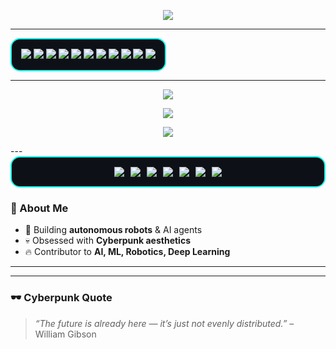 
<!-- Banner -->
<!-- Typing animation -->
<p align="center">
  <a href="https://git.io/typing-svg">
    <img src="https://readme-typing-svg.herokuapp.com?font=Orbitron&size=25&duration=3000&color=00FFEA&center=true&vCenter=true&lines=EDVREPO;Robotics+Developer;AI+Engineer;Neural+Dreamer" />
  </a>
</p>

---

<!-- Panel de badges con fondo oscuro y borde neón -->
<div align="center" style="background-color:#0d1117; border: 2px solid #00FFEA; border-radius:15px; padding:15px; display:inline-block;">
  <img src="https://img.shields.io/badge/Python-0d1117?style=for-the-badge&logo=python&logoColor=00FFEA" />
  <img src="https://img.shields.io/badge/Linux-0d1117?style=for-the-badge&logo=linux&logoColor=00FFEA" />
  <img src="https://img.shields.io/badge/Bash-0d1117?style=for-the-badge&logo=gnu-bash&logoColor=00FFEA" />
  <img src="https://img.shields.io/badge/C-0d1117?style=for-the-badge&logo=c&logoColor=00FFEA" />
  <img src="https://img.shields.io/badge/C++-0d1117?style=for-the-badge&logo=c%2B%2B&logoColor=00FFEA" />
  <img src="https://img.shields.io/badge/ROS2-0d1117?style=for-the-badge&logo=ros&logoColor=ff0066" />
  <img src="https://img.shields.io/badge/TensorFlow-0d1117?style=for-the-badge&logo=tensorflow&logoColor=fcee0c" />
  <img src="https://img.shields.io/badge/PyTorch-0d1117?style=for-the-badge&logo=pytorch&logoColor=ff0066" />
  <img src="https://img.shields.io/badge/React-0d1117?style=for-the-badge&logo=react&logoColor=00FFEA" />
  <img src="https://img.shields.io/badge/Flask-0d1117?style=for-the-badge&logo=flask&logoColor=00FFEA" />
  <img src="https://img.shields.io/badge/Flutter-0d1117?style=for-the-badge&logo=flutter&logoColor=00FFEA" />
</div>

---


<p align="center">
  <!-- Stats generales -->
  <img src="https://github-readme-stats.vercel.app/api?username=TUUSUARIO&show_icons=true&theme=tokyonight&hide_border=true&bg_color=0d1117&title_color=00FFEA&icon_color=FF00FF&text_color=00FFFF" />
</p>

<p align="center">
  <!-- GitHub streak -->
  <img src="https://github-readme-streak-stats.herokuapp.com/?user=TUUSUARIO&theme=tokyonight&hide_border=true&background=0d1117&stroke=00FFEA&ring=FF00FF&fire=00FFFF&currStreakNum=00FFEA&currStreakLabel=FF00FF" />
</p>

<p align="center">
  <!-- Top languages -->
  <img src="https://github-readme-stats.vercel.app/api/top-langs/?username=TUUSUARIO&layout=compact&theme=tokyonight&hide_border=true&bg_color=0d1117&title_color=00FFEA&text_color=00FFFF" />
</p>
---

<div align="center" style="display:flex; flex-wrap:wrap; justify-content:center; gap:10px; background-color:#0d1117; border:2px solid #00FFEA; border-radius:15px; padding:15px;">
  
  <!-- SolidWorks -->
  <img src="https://img.shields.io/badge/SolidWorks-0d1117?style=for-the-badge&logo=solidworks&logoColor=00FFEA" />

  <!-- FreeCAD -->
  <img src="https://img.shields.io/badge/FreeCAD-0d1117?style=for-the-badge&logo=freecad&logoColor=00FFEA" />

  <!-- Salome-Meca -->
  <img src="https://img.shields.io/badge/Salome--Meca-0d1117?style=for-the-badge&logoColor=FF00FF&labelColor=0d1117" />

  <!-- MBDyn -->
  <img src="https://img.shields.io/badge/MBDyn-0d1117?style=for-the-badge&logoColor=00FFFF&labelColor=0d1117" />

  <!-- Gazebo -->
  <img src="https://img.shields.io/badge/Gazebo-0d1117?style=for-the-badge&logo=gazebo&logoColor=FF00FF" />

  <!-- Rviz -->
  <img src="https://img.shields.io/badge/Rviz-0d1117?style=for-the-badge&logo=ros&logoColor=00FFFF" />

  <!-- MATLAB -->
  <img src="https://img.shields.io/badge/MATLAB-0d1117?style=for-the-badge&logo=mathworks&logoColor=FF00FF" />


</div>



### 🧠 About Me
- 🚀 Building **autonomous robots** & AI agents  
- 💀 Obsessed with **Cyberpunk aesthetics**  
- 🔥 Contributor to **AI, ML, Robotics, Deep Learning**

---
---

### 🕶️ Cyberpunk Quote
> *“The future is already here — it’s just not evenly distributed.”* – William Gibson

<!--
**edvrepo/edvrepo** is a ✨ _special_ ✨ repository because its `README.md` (this file) appears on your GitHub profile.

Here are some ideas to get you started:

- 🔭 I’m currently working on ...
- 🌱 I’m currently learning ...
- 👯 I’m looking to collaborate on ...
- 🤔 I’m looking for help with ...
- 💬 Ask me about ...
- 📫 How to reach me: ...
- 😄 Pronouns: ...
- ⚡ Fun fact: ...
-->
